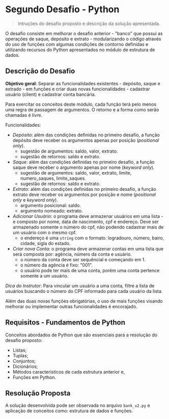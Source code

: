 # Segundo Desafio - Python

> Intruções do desafio proposto e descrição da solução apresentada.

O desafio consiste em melhorar o desafio anterior - "banco" que possui as operações de saque, depósito e extrato - modularizando o código através do uso de funções com algumas condições de contorno definidas e utilizando recursos do Python apresentados no módulo de estrutura de dados.

## Descrição do Desafio

**Objetivo geral**: Separar as funcionalidades existentes - depósito, saque e extrado - em funções e criar duas novas funcionalidades - cadastrar usuário (client) e cadastrar conta bancária.

Para exercitar os conceitos deste módulo, cada função terá pelo menos uma regra de passagem de argumentos. O retorno e a forma como serão chamadas é livre.

Funcionalidades:
- _Depósito_: além das condições definidas no primeiro desafio, a função depósito deve receber os argumentos apenas por posição (_positional only_).
    - sugestão de argumentos: saldo, valor, extrato.
    - sugestão de retornos: saldo e extrato.
- _Saque_: além das condições definidas no primeiro desafio, a função saque deve receber o argumento apenas por nome (_keyword only_).
    - sugestão de argumentos: saldo, valor, extrato, limite, numero_saques, limite_saques.
    - sugestão de retornos: saldo e extrato.
- _Extrato_: além das condições definidas no primeiro desafio, a função extrato deve receber os argumentos por posição e nome (_positional only_ e _keyword only_).
    - argumento posicional: saldo.
    - argumento nomeado: extrato.
- _Adicionar Usuário_: o programa deve armazenar usuários em uma lista - e composto por nome, data de nascimento, cpf e endereço. Deve ser armazenado somente o número do cpf, não podendo cadastrar mais de um usuário com o mesmo cpf.
    - o endereço é uma `string` com o formato: logradouro, número, bairo, cidade, sigla do estado.
- _Criar nova Conta_: o programa deve armazenar contas em uma lista que será composta por: agência, número da conta e usuário.
    - o número da conta deve ser sequêncial e começando em 1.
    - o número da agência é fixo: "001".
    - o usuário pode ter mais de uma conta, porém uma conta pertence somente a um usuário.

_Dica do Instrutor_: Para vincular um usuário a uma conta, filtre a lista de usuários buscando o número do CPF informado para cada usuário da lista.

Além das duas novas funções obrigatórias, o uso de mais funções visando melhorar ou implementar outras funcionalidades é encorajado.

## Requisitos - Fundamentos de Python

Conceitos abordados de Python que são essenciais para a resolução do desafio proposto:

- Listas;
- Tuplas;
- Conjuntos;
- Dicionários;
- Métodos característicos de cada estrutura anterior e,
- Funções em Python.

## Resolução Proposta

A solução desenvolvida pode ser observada no arquivo `bank_v2.py` e aplicação de conceitos como: estrutura de dados e funções.
